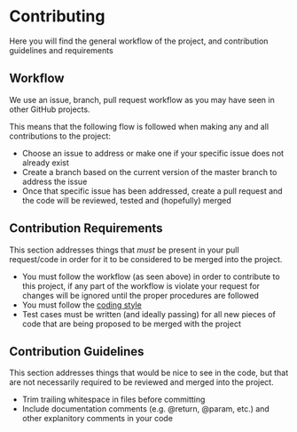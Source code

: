 # Contributing
Here you will find the general workflow of the project, and contribution guidelines and requirements

## Workflow
We use an issue, branch, pull request workflow as you may have seen in other GitHub projects.

This means that the following flow is followed when making any and all contributions to the project:
* Choose an issue to address or make one if your specific issue does not already exist
* Create a branch based on the current version of the master branch to address the issue
* Once that specific issue has been addressed, create a pull request and the code will be reviewed, tested and (hopefully) merged

## Contribution Requirements
This section addresses things that _must_ be present in your pull request/code in order for it to be considered to be merged into the project.

* You must follow the workflow (as seen above) in order to contribute to this project, if any part of the workflow is violate your request for changes will be ignored until the proper procedures are followed
* You must follow the [coding style](./CODE_STYLE.md)
* Test cases must be written (and ideally passing) for all new pieces of code that are being proposed to be merged with the project

## Contribution Guidelines
This section addresses things that would be nice to see in the code, but that are not necessarily required to be reviewed and merged into the project.

* Trim trailing whitespace in files before committing
* Include documentation comments (e.g. @return, @param, etc.) and other explanitory comments in your code
